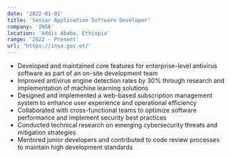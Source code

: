```yaml
---
date: '2022-01-01'
title: 'Senior Application Software Developer'
company: 'INSA'
location: 'Addis Ababa, Ethiopia'
range: '2022 - Present'
url: 'https://insa.gov.et/'
---
```


- Developed and maintained core features for enterprise-level antivirus software as part of an on-site development team
- Improved antivirus engine detection rates by 30% through research and implementation of machine learning solutions
- Designed and implemented a web-based subscription management system to enhance user experience and operational efficiency
- Collaborated with cross-functional teams to optimize software performance and implement security best practices
- Conducted technical research on emerging cybersecurity threats and mitigation strategies
- Mentored junior developers and contributed to code review processes to maintain high development standards
